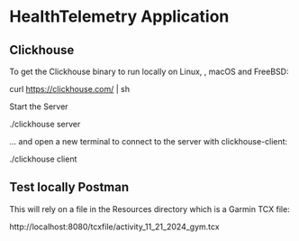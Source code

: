 # HealthTelemetry Application

## Clickhouse

To get the Clickhouse binary to run locally on Linux, , macOS and FreeBSD:

curl https://clickhouse.com/ | sh

Start the Server

./clickhouse server

... and open a new terminal to connect to the server with clickhouse-client:

./clickhouse client

## Test locally Postman

This will rely on a file in the Resources directory which is a Garmin TCX file: 

http://localhost:8080/tcxfile/activity_11_21_2024_gym.tcx